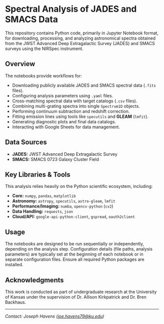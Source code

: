 # Spectral Analysis of JADES and SMACS Data

This repository contains Python code, primarily in Jupyter Notebook format, for downloading, processing, and analyzing astronomical spectra obtained from the JWST Advanced Deep Extragalactic Survey (JADES) and SMACS surveys using the NIRSpec instrument.

## Overview

The notebooks provide workflows for:

* Downloading publicly available JADES and SMACS spectral data (`.fits` files).
* Configuring analysis parameters using `.yaml` files.
* Cross-matching spectral data with target catalogs (`.csv` files).
* Combining multi-grating spectra into single `Spectrum1D` objects.
* Performing continuum subtraction and redshift correction.
* Fitting emission lines using tools like `specutils` and **GLEAM** (`lmfit`).
* Generating diagnostic plots and final data catalogs.
* Interacting with Google Sheets for data management.

## Data Sources

* **JADES:** JWST Advanced Deep Extragalactic Survey
* **SMACS:** SMACS 0723 Galaxy Cluster Field

## Key Libraries & Tools

This analysis relies heavily on the Python scientific ecosystem, including:

* **Core:** `numpy`, `pandas`, `matplotlib`
* **Astronomy:** `astropy`, `specutils`, `astro-gleam`, `lmfit`
* **Performance/Imaging:** `numba`, `opencv-python` (`cv2`)
* **Data Handling:** `requests`, `json`
* **Cloud/API:** `google-api-python-client`, `gspread`, `oauth2client`

## Usage

The notebooks are designed to be run sequentially or independently, depending on the analysis step. Configuration details (file paths, analysis parameters) are typically set at the beginning of each notebook or in separate configuration files. Ensure all required Python packages are installed.

## Acknowledgments

This work is conducted as part of undergraduate research at the University of Kansas under the supervision of Dr. Allison Kirkpatrick and Dr. Bren Backhaus.

---

*Contact: Joseph Havens (joe.havens79@ku.edu)*
